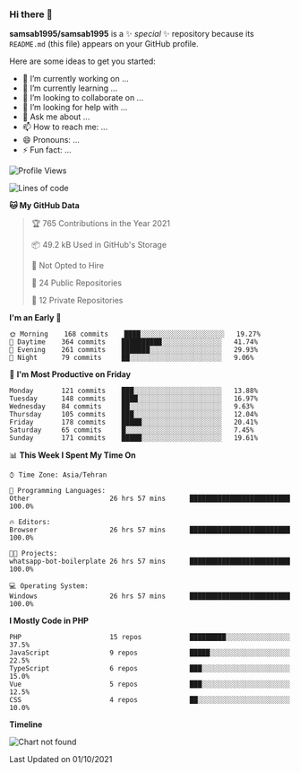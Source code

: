 ### Hi there 👋

**samsab1995/samsab1995** is a ✨ _special_ ✨ repository because its `README.md` (this file) appears on your GitHub profile.

Here are some ideas to get you started:

- 🔭 I’m currently working on ...
- 🌱 I’m currently learning ...
- 👯 I’m looking to collaborate on ...
- 🤔 I’m looking for help with ...
- 💬 Ask me about ...
- 📫 How to reach me: ...
- 😄 Pronouns: ...
- ⚡ Fun fact: ...

<!--START_SECTION:waka-->
![Profile Views](http://img.shields.io/badge/Profile%20Views-0-blue)

![Lines of code](https://img.shields.io/badge/From%20Hello%20World%20I%27ve%20Written-833618%20lines%20of%20code-blue)

**🐱 My GitHub Data** 

> 🏆 765 Contributions in the Year 2021
 > 
> 📦 49.2 kB Used in GitHub's Storage 
 > 
> 🚫 Not Opted to Hire
 > 
> 📜 24 Public Repositories 
 > 
> 🔑 12 Private Repositories  
 > 
**I'm an Early 🐤** 

```text
🌞 Morning    168 commits    ████░░░░░░░░░░░░░░░░░░░░░   19.27% 
🌆 Daytime    364 commits    ██████████░░░░░░░░░░░░░░░   41.74% 
🌃 Evening    261 commits    ███████░░░░░░░░░░░░░░░░░░   29.93% 
🌙 Night      79 commits     ██░░░░░░░░░░░░░░░░░░░░░░░   9.06%

```
📅 **I'm Most Productive on Friday** 

```text
Monday       121 commits    ███░░░░░░░░░░░░░░░░░░░░░░   13.88% 
Tuesday      148 commits    ████░░░░░░░░░░░░░░░░░░░░░   16.97% 
Wednesday    84 commits     ██░░░░░░░░░░░░░░░░░░░░░░░   9.63% 
Thursday     105 commits    ███░░░░░░░░░░░░░░░░░░░░░░   12.04% 
Friday       178 commits    █████░░░░░░░░░░░░░░░░░░░░   20.41% 
Saturday     65 commits     █░░░░░░░░░░░░░░░░░░░░░░░░   7.45% 
Sunday       171 commits    █████░░░░░░░░░░░░░░░░░░░░   19.61%

```


📊 **This Week I Spent My Time On** 

```text
⌚︎ Time Zone: Asia/Tehran

💬 Programming Languages: 
Other                    26 hrs 57 mins      █████████████████████████   100.0%

🔥 Editors: 
Browser                  26 hrs 57 mins      █████████████████████████   100.0%

🐱‍💻 Projects: 
whatsapp-bot-boilerplate 26 hrs 57 mins      █████████████████████████   100.0%

💻 Operating System: 
Windows                  26 hrs 57 mins      █████████████████████████   100.0%

```

**I Mostly Code in PHP** 

```text
PHP                      15 repos            █████████░░░░░░░░░░░░░░░░   37.5% 
JavaScript               9 repos             █████░░░░░░░░░░░░░░░░░░░░   22.5% 
TypeScript               6 repos             ███░░░░░░░░░░░░░░░░░░░░░░   15.0% 
Vue                      5 repos             ███░░░░░░░░░░░░░░░░░░░░░░   12.5% 
CSS                      4 repos             ██░░░░░░░░░░░░░░░░░░░░░░░   10.0%

```


**Timeline**

![Chart not found](https://raw.githubusercontent.com/samsab1995/samsab1995/main/charts/bar_graph.png) 


 Last Updated on 01/10/2021
<!--END_SECTION:waka-->

